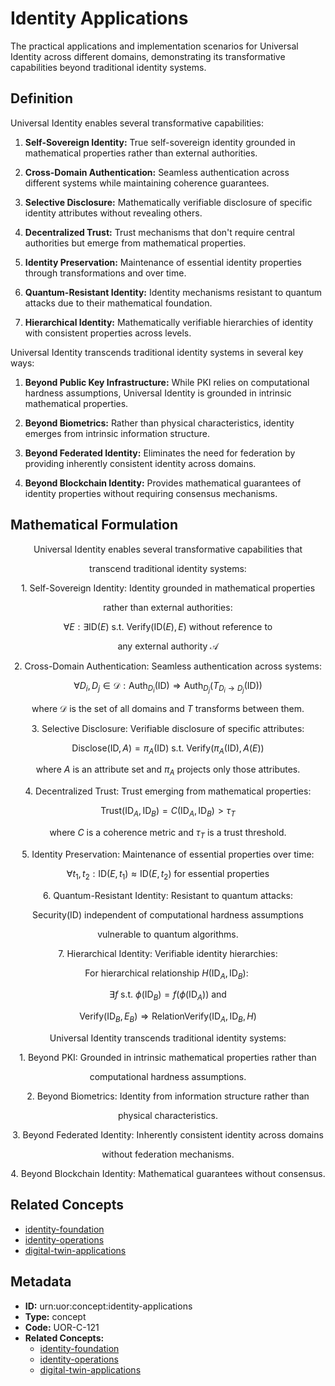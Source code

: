 # Identity Applications

The practical applications and implementation scenarios for Universal Identity across different domains, demonstrating its transformative capabilities beyond traditional identity systems.

## Definition

Universal Identity enables several transformative capabilities:

1. **Self-Sovereign Identity:** True self-sovereign identity grounded in mathematical properties rather than external authorities.

2. **Cross-Domain Authentication:** Seamless authentication across different systems while maintaining coherence guarantees.

3. **Selective Disclosure:** Mathematically verifiable disclosure of specific identity attributes without revealing others.

4. **Decentralized Trust:** Trust mechanisms that don't require central authorities but emerge from mathematical properties.

5. **Identity Preservation:** Maintenance of essential identity properties through transformations and over time.

6. **Quantum-Resistant Identity:** Identity mechanisms resistant to quantum attacks due to their mathematical foundation.

7. **Hierarchical Identity:** Mathematically verifiable hierarchies of identity with consistent properties across levels.

Universal Identity transcends traditional identity systems in several key ways:

1. **Beyond Public Key Infrastructure:** While PKI relies on computational hardness assumptions, Universal Identity is grounded in intrinsic mathematical properties.

2. **Beyond Biometrics:** Rather than physical characteristics, identity emerges from intrinsic information structure.

3. **Beyond Federated Identity:** Eliminates the need for federation by providing inherently consistent identity across domains.

4. **Beyond Blockchain Identity:** Provides mathematical guarantees of identity properties without requiring consensus mechanisms.

## Mathematical Formulation

$$
\text{Universal Identity enables several transformative capabilities that}
$$

$$
\text{transcend traditional identity systems:}
$$

$$
\text{1. Self-Sovereign Identity: Identity grounded in mathematical properties}
$$

$$
\text{   rather than external authorities:}
$$

$$
\forall E: \exists \text{ID}(E) \text{ s.t. } \text{Verify}(\text{ID}(E), E) \text{ without reference to}
$$

$$
\text{any external authority } \mathcal{A}
$$

$$
\text{2. Cross-Domain Authentication: Seamless authentication across systems:}
$$

$$
\forall D_i, D_j \in \mathcal{D}: \text{Auth}_{D_i}(\text{ID}) \Rightarrow \text{Auth}_{D_j}(T_{D_i \to D_j}(\text{ID}))
$$

$$
\text{where } \mathcal{D} \text{ is the set of all domains and } T \text{ transforms between them.}
$$

$$
\text{3. Selective Disclosure: Verifiable disclosure of specific attributes:}
$$

$$
\text{Disclose}(\text{ID}, A) = \pi_A(\text{ID}) \text{ s.t. } \text{Verify}(\pi_A(\text{ID}), A(E))
$$

$$
\text{where } A \text{ is an attribute set and } \pi_A \text{ projects only those attributes.}
$$

$$
\text{4. Decentralized Trust: Trust emerging from mathematical properties:}
$$

$$
\text{Trust}(\text{ID}_A, \text{ID}_B) = C(\text{ID}_A, \text{ID}_B) > \tau_T
$$

$$
\text{where } C \text{ is a coherence metric and } \tau_T \text{ is a trust threshold.}
$$

$$
\text{5. Identity Preservation: Maintenance of essential properties over time:}
$$

$$
\forall t_1, t_2: \text{ID}(E, t_1) \approx \text{ID}(E, t_2) \text{ for essential properties}
$$

$$
\text{6. Quantum-Resistant Identity: Resistant to quantum attacks:}
$$

$$
\text{Security}(\text{ID}) \text{ independent of computational hardness assumptions}
$$

$$
\text{vulnerable to quantum algorithms.}
$$

$$
\text{7. Hierarchical Identity: Verifiable identity hierarchies:}
$$

$$
\text{For hierarchical relationship } H(\text{ID}_A, \text{ID}_B):\
$$

$$
\exists f \text{ s.t. } \phi(\text{ID}_B) = f(\phi(\text{ID}_A)) \text{ and}
$$

$$
\text{Verify}(\text{ID}_B, E_B) \Rightarrow \text{RelationVerify}(\text{ID}_A, \text{ID}_B, H)
$$

$$
\text{Universal Identity transcends traditional identity systems:}
$$

$$
\text{1. Beyond PKI: Grounded in intrinsic mathematical properties rather than}
$$

$$
\text{   computational hardness assumptions.}
$$

$$
\text{2. Beyond Biometrics: Identity from information structure rather than}
$$

$$
\text{   physical characteristics.}
$$

$$
\text{3. Beyond Federated Identity: Inherently consistent identity across domains}
$$

$$
\text{   without federation mechanisms.}
$$

$$
\text{4. Beyond Blockchain Identity: Mathematical guarantees without consensus.}
$$

## Related Concepts

- [identity-foundation](./identity-foundation.md)
- [identity-operations](./identity-operations.md)
- [digital-twin-applications](./digital-twin-applications.md)

## Metadata

- **ID:** urn:uor:concept:identity-applications
- **Type:** concept
- **Code:** UOR-C-121
- **Related Concepts:**
  - [identity-foundation](./identity-foundation.md)
  - [identity-operations](./identity-operations.md)
  - [digital-twin-applications](./digital-twin-applications.md)
